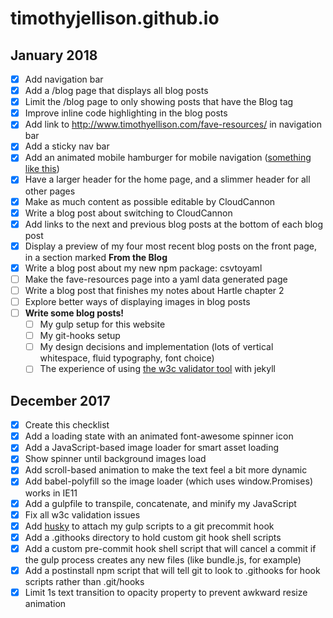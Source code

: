 # timothyjellison.github.io

## January 2018

- [x] Add navigation bar
- [x] Add a /blog page that displays all blog posts
- [x] Limit the /blog page to only showing posts that have the Blog tag
- [x] Improve inline code highlighting in the blog posts
- [x] Add link to http://www.timothyellison.com/fave-resources/ in navigation bar
- [x] Add a sticky nav bar
- [x] Add an animated mobile hamburger for mobile navigation ([something like this](https://eichefam.net/2014/10/01/animated-hamburger/))
- [x] Have a larger header for the home page, and a slimmer header for all other pages
- [x] Make as much content as possible editable by CloudCannon
- [x] Write a blog post about switching to CloudCannon
- [x] Add links to the next and previous blog posts at the bottom of each blog post
- [x] Display a preview of my four most recent blog posts on the front page, in a section marked **From the Blog**
- [x] Write a blog post about my new npm package: csvtoyaml
- [ ] Make the fave-resources page into a yaml data generated page
- [ ] Write a blog post that finishes my notes about Hartle chapter 2
- [ ] Explore better ways of displaying images in blog posts
- [ ] **Write some blog posts!**
  - [ ] My gulp setup for this website
  - [ ] My git-hooks setup
  - [ ] My design decisions and implementation (lots of vertical whitespace, fluid typography, font choice)
  - [ ] The experience of using [the w3c validator tool](https://validator.w3.org/) with jekyll

## December 2017

- [x] Create this checklist
- [x] Add a loading state with an animated font-awesome spinner icon
- [x] Add a JavaScript-based image loader for smart asset loading
- [x] Show spinner until background images load
- [x] Add scroll-based animation to make the text feel a bit more dynamic
- [x] Add babel-polyfill so the image loader (which uses window.Promises) works in IE11
- [x] Add a gulpfile to transpile, concatenate, and minify my JavaScript
- [x] Fix all w3c validation issues
- [x] Add [husky](https://www.npmjs.com/package/husky) to attach my gulp scripts to a git precommit hook
- [x] Add a .githooks directory to hold custom git hook shell scripts
- [x] Add a custom pre-commit hook shell script that will cancel a commit if the gulp process creates any new files (like bundle.js, for example)
- [x] Add a postinstall npm script that will tell git to look to .githooks for hook scripts rather than .git/hooks
- [x] Limit 1s text transition to opacity property to prevent awkward resize animation
